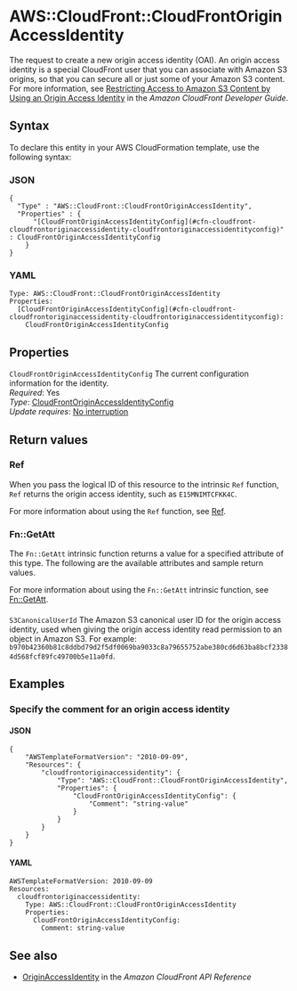# AWS::CloudFront::CloudFrontOriginAccessIdentity<a name="aws-resource-cloudfront-cloudfrontoriginaccessidentity"></a>

The request to create a new origin access identity \(OAI\)\. An origin access identity is a special CloudFront user that you can associate with Amazon S3 origins, so that you can secure all or just some of your Amazon S3 content\. For more information, see [ Restricting Access to Amazon S3 Content by Using an Origin Access Identity](https://docs.aws.amazon.com/AmazonCloudFront/latest/DeveloperGuide/private-content-restricting-access-to-s3.html) in the *Amazon CloudFront Developer Guide*\. 

## Syntax<a name="aws-resource-cloudfront-cloudfrontoriginaccessidentity-syntax"></a>

To declare this entity in your AWS CloudFormation template, use the following syntax:

### JSON<a name="aws-resource-cloudfront-cloudfrontoriginaccessidentity-syntax.json"></a>

```
{
  "Type" : "AWS::CloudFront::CloudFrontOriginAccessIdentity",
  "Properties" : {
      "[CloudFrontOriginAccessIdentityConfig](#cfn-cloudfront-cloudfrontoriginaccessidentity-cloudfrontoriginaccessidentityconfig)" : CloudFrontOriginAccessIdentityConfig
    }
}
```

### YAML<a name="aws-resource-cloudfront-cloudfrontoriginaccessidentity-syntax.yaml"></a>

```
Type: AWS::CloudFront::CloudFrontOriginAccessIdentity
Properties: 
  [CloudFrontOriginAccessIdentityConfig](#cfn-cloudfront-cloudfrontoriginaccessidentity-cloudfrontoriginaccessidentityconfig): 
    CloudFrontOriginAccessIdentityConfig
```

## Properties<a name="aws-resource-cloudfront-cloudfrontoriginaccessidentity-properties"></a>

`CloudFrontOriginAccessIdentityConfig`  <a name="cfn-cloudfront-cloudfrontoriginaccessidentity-cloudfrontoriginaccessidentityconfig"></a>
The current configuration information for the identity\.  
*Required*: Yes  
*Type*: [CloudFrontOriginAccessIdentityConfig](aws-properties-cloudfront-cloudfrontoriginaccessidentity-cloudfrontoriginaccessidentityconfig.md)  
*Update requires*: [No interruption](https://docs.aws.amazon.com/AWSCloudFormation/latest/UserGuide/using-cfn-updating-stacks-update-behaviors.html#update-no-interrupt)

## Return values<a name="aws-resource-cloudfront-cloudfrontoriginaccessidentity-return-values"></a>

### Ref<a name="aws-resource-cloudfront-cloudfrontoriginaccessidentity-return-values-ref"></a>

 When you pass the logical ID of this resource to the intrinsic `Ref` function, `Ref` returns the origin access identity, such as `E15MNIMTCFKK4C`\.

For more information about using the `Ref` function, see [Ref](https://docs.aws.amazon.com/AWSCloudFormation/latest/UserGuide/intrinsic-function-reference-ref.html)\.

### Fn::GetAtt<a name="aws-resource-cloudfront-cloudfrontoriginaccessidentity-return-values-fn--getatt"></a>

The `Fn::GetAtt` intrinsic function returns a value for a specified attribute of this type\. The following are the available attributes and sample return values\.

For more information about using the `Fn::GetAtt` intrinsic function, see [Fn::GetAtt](https://docs.aws.amazon.com/AWSCloudFormation/latest/UserGuide/intrinsic-function-reference-getatt.html)\.

#### <a name="aws-resource-cloudfront-cloudfrontoriginaccessidentity-return-values-fn--getatt-fn--getatt"></a>

`S3CanonicalUserId`  <a name="S3CanonicalUserId-fn::getatt"></a>
The Amazon S3 canonical user ID for the origin access identity, used when giving the origin access identity read permission to an object in Amazon S3\. For example: `b970b42360b81c8ddbd79d2f5df0069ba9033c8a79655752abe380cd6d63ba8bcf23384d568fcf89fc49700b5e11a0fd`\.

## Examples<a name="aws-resource-cloudfront-cloudfrontoriginaccessidentity--examples"></a>

### Specify the comment for an origin access identity<a name="aws-resource-cloudfront-cloudfrontoriginaccessidentity--examples--Specify_the_comment_for_an_origin_access_identity"></a>

#### JSON<a name="aws-resource-cloudfront-cloudfrontoriginaccessidentity--examples--Specify_the_comment_for_an_origin_access_identity--json"></a>

```
{
    "AWSTemplateFormatVersion": "2010-09-09",
    "Resources": {
        "cloudfrontoriginaccessidentity": {
            "Type": "AWS::CloudFront::CloudFrontOriginAccessIdentity",
            "Properties": {
                "CloudFrontOriginAccessIdentityConfig": {
                    "Comment": "string-value"
                }
            }
        }
    }
}
```

#### YAML<a name="aws-resource-cloudfront-cloudfrontoriginaccessidentity--examples--Specify_the_comment_for_an_origin_access_identity--yaml"></a>

```
AWSTemplateFormatVersion: 2010-09-09
Resources:
  cloudfrontoriginaccessidentity:
    Type: AWS::CloudFront::CloudFrontOriginAccessIdentity
    Properties:
      CloudFrontOriginAccessIdentityConfig:
        Comment: string-value
```

## See also<a name="aws-resource-cloudfront-cloudfrontoriginaccessidentity--seealso"></a>
+  [OriginAccessIdentity](https://docs.aws.amazon.com/cloudfront/latest/APIReference/API_S3OriginConfig.html#cloudfront-Type-S3OriginConfig-OriginAccessIdentity) in the *Amazon CloudFront API Reference* 